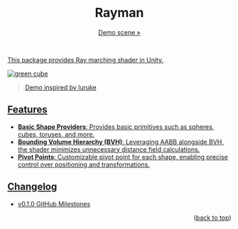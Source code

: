 <div id="top"></div>

<br />

<div align="center">
  <h1 align="center">Rayman</h1>
  <p align="center">
    <a href="https://davidkimighty.github.io/Rayman/">Demo scene »
  </p>
</div>
<br />

This package provides Ray marching shader in Unity.

![green cube](https://github.com/user-attachments/assets/1bba6566-6e87-44fe-94cc-471047eb4872)
> Demo inspired by <a href="https://luruke.github.io/monolith/index.html">luruke

## Features
- **Basic Shape Providers**: Provides basic primitives such as spheres, cubes, toruses, and more.
- **Bounding Volume Hierarchy (BVH)**: Leveraging AABB alongside BVH, the shader minimizes unnecessary distance field calculations.
- **Pivot Points**: Customizable pivot point for each shape, enabling precise control over positioning and transformations.

## Changelog
- [v0.1.0 GitHub Milestones](https://github.com/davidkimighty/Rayman/milestone/1?closed=1)

<p align="right">(<a href="#top">back to top</a>)</p>
<br />

